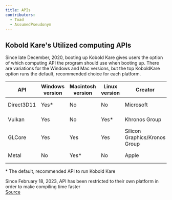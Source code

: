 ```yaml
---
title: APIs
contributors:
  - Toad
  - AssumedPseudonym
---
```


## Kobold Kare's Utilized computing APIs

Since late December, 2020, booting up Kobold Kare gives users the option of which computing API the program should use when booting up.
There are variations for the Windows and Mac versions, but the top KoboldKare option runs the default, recommended choice for each platform.

| API | Windows version | Macintosh version | Linux version | Creator | Links |
| --- | --- | --- | --- | --- | --- |
| Direct3D11  | Yes\*| No   | No   | Microsoft                     | [Wiki](https://en.wikipedia.org/wiki/Direct3D#Direct3D_11) \| [Website](https://www.khronos.org/vulkan/) |
| Vulkan      | Yes  | No   | Yes\*| Khronos Group                 | [Wiki](https://en.wikipedia.org/wiki/Vulkan_(API)) \| [Website](https://docs.microsoft.com/en-us/windows/win32/direct3d11/atoc-dx-graphics-direct3d-11) |
| GLCore      | Yes  | Yes  | Yes  | Silicon Graphics/Kronos Group | [Wiki](https://en.wikipedia.org/wiki/OpenGL) \| [Website](https://www.opengl.org/) |
| Metal       | No   | Yes\*| No   | Apple                         | [Wiki](https://en.wikipedia.org/wiki/Metal_(API)) \| [Website](https://developer.apple.com/metal/) |


\* The default, recommended API to run Kobold Kare

Since February 18, 2023, API has been restricted to their own platform in order to make compiling time faster  
[Source](https://github.com/naelstrof/KoboldKare/commit/33b9c2494c2730e8f87212ae62c3ae8a0819e11f#diff-f1db76edbe0068ccbe4382393c8275c49a9ec78927f9f82b29506a506049adea)
